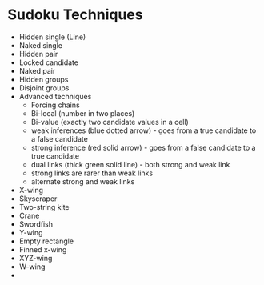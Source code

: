 # Sudoku Techniques

* Hidden single (Line)
* Naked single
* Hidden pair
* Locked candidate
* Naked pair
* Hidden groups
* Disjoint groups
* Advanced techniques
  * Forcing chains
  * Bi-local (number in two places)
  * Bi-value (exactly two candidate values in a cell)
  * weak inferences (blue dotted arrow) - goes from a true candidate to a false candidate
  * strong inference (red solid arrow) - goes from a false candidate to a true candidate
  * dual links (thick green solid line) - both strong and weak link
  * strong links are rarer than weak links
  * alternate strong and weak links
* X-wing
* Skyscraper
* Two-string kite
* Crane
* Swordfish
* Y-wing
* Empty rectangle
* Finned x-wing
* XYZ-wing
* W-wing
* 
